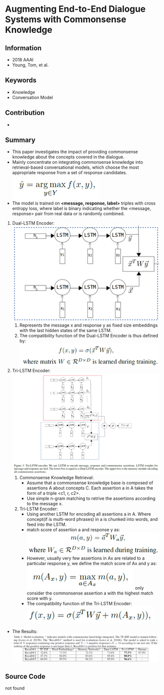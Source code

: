 # Augmenting End-to-End Dialogue Systems with Commonsense Knowledge
## Information
- 2018 AAAI
- Young, Tom, et al.

## Keywords
- Knowledge
- Conversation Model

## Contribution
- 

## Summary
- This paper investigates the impact of providing commonsense knowledge about the concepts covered in the dialogue. 
- Mainly concentrate on integrating commonsense knowledge into retrieval-based conversational models, which choose the most appropriate response from a set of response candidates.
	![Retrieval-based Conversational Models](pic/Augmenting_End-to-End_Dialogue_Systems_with_Commonsense_Knowledge_fig1.PNG)
- The model is trained on **<message, response, label>** triples with cross entropy loss, where label is binary indicating whether the  <message, response> pair from real data or is randomly combined. 

1. Dual-LSTM Encoder:
	![Dual-LSTM Encoder](pic/Augmenting_End-to-End_Dialogue_Systems_with_Commonsense_Knowledge_fig2.PNG)
	1. Represents the message x and response y as fixed size embeddings with the last hidden states of the same LSTM.
	2. The compatibility function of the Dual-LSTM Encoder is thus defined by:
		![The compatibility function of Dual-LSTM Encoder](pic/Augmenting_End-to-End_Dialogue_Systems_with_Commonsense_Knowledge_fig3.PNG)
2. Tri-LSTM Encoder:
	![Tri-LSTM Encoder](pic/Augmenting_End-to-End_Dialogue_Systems_with_Commonsense_Knowledge_fig4.PNG)
	1. Commonsense Knowledge Retrieval:
		- Assume that a commonsense knowledge base is composed of assertions A about concepts C. Each assertion a in A takes the form of a triple <c1, r, c2>.
		- Use simple n-gram matching to retrive the assertions according to the message x.
	2. Tri-LSTM Encoder:
		- Using another LSTM for encoding all assertions a in A. Where concept(if is multi-word phrases) in a is chunked into words, and feed into the LSTM.
		- match score of assertion a and response y as:
			![The match score of a&y](pic/Augmenting_End-to-End_Dialogue_Systems_with_Commonsense_Knowledge_fig5.PNG)
		- However, usually very few assertions in Ax are related to a particular response y, we define the match score of Ax and y as:
			![The match score of Ax&y](pic/Augmenting_End-to-End_Dialogue_Systems_with_Commonsense_Knowledge_fig6.PNG)
		only consider the commonsense assertion a with the highest match score with y.
		- The compatibility function of the Tri-LSTM Encoder:
			![The compatibility function of the Tri-LSTM Encoder](pic/Augmenting_End-to-End_Dialogue_Systems_with_Commonsense_Knowledge_fig7.PNG)
- The Results:
	![The Results](pic/Augmenting_End-to-End_Dialogue_Systems_with_Commonsense_Knowledge_fig8.PNG)

## Source Code
not found